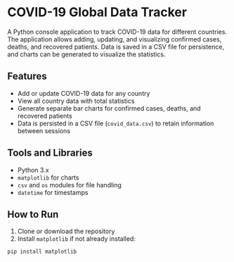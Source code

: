  # COVID-19 Global Data Tracker

A Python console application to track COVID-19 data for different countries. The application allows adding, updating, and visualizing confirmed cases, deaths, and recovered patients. Data is saved in a CSV file for persistence, and charts can be generated to visualize the statistics.

## Features

- Add or update COVID-19 data for any country
- View all country data with total statistics
- Generate separate bar charts for confirmed cases, deaths, and recovered patients
- Data is persisted in a CSV file (`covid_data.csv`) to retain information between sessions

## Tools and Libraries

- Python 3.x
- `matplotlib` for charts
- `csv` and `os` modules for file handling
- `datetime` for timestamps

## How to Run

1. Clone or download the repository
2. Install `matplotlib` if not already installed:

```bash
pip install matplotlib

